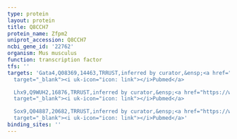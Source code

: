 ```yaml
---
type: protein
layout: protein
title: Q8CCH7
protein_name: Zfpm2
uniprot_accession: Q8CCH7
ncbi_gene_id: '22762'
organism: Mus musculus
function: transcription factor
tfs: ''
targets: 'Gata4,Q08369,14463,TRRUST,inferred by curator,&ensp;<a href="https://www.ncbi.nlm.nih.gov/pubmed/?term=12606418%5Buid%5D"
  target="_blank"><i uk-icon="icon: link"></i>Pubmed</a>

  Lhx9,Q9WUH2,16876,TRRUST,inferred by curator,&ensp;<a href="https://www.ncbi.nlm.nih.gov/pubmed/?term=18577233%5Buid%5D"
  target="_blank"><i uk-icon="icon: link"></i>Pubmed</a>

  Sox9,Q04887,20682,TRRUST,inferred by curator,&ensp;<a href="https://www.ncbi.nlm.nih.gov/pubmed/?term=17540364%5Buid%5D"
  target="_blank"><i uk-icon="icon: link"></i>Pubmed</a>'
binding_sites: ''
---
```

